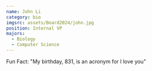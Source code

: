 ```yaml
---
name: John Li
category: bio
imgsrc: assets/Board2024/john.jpg
position: Internal VP
majors:
  - Biology
  - Computer Science
---
```

Fun Fact: "My birthday, 831, is an acronym for I love you"